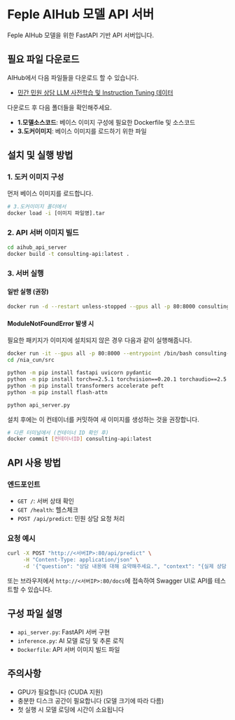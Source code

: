# Feple AIHub 모델 API 서버

Feple AIHub 모델을 위한 FastAPI 기반 API 서버입니다.

## 필요 파일 다운로드

AIHub에서 다음 파일들을 다운로드 할 수 있습니다.
- [민간 민원 상담 LLM 사전학습 및 Instruction Tuning 데이터](https://www.aihub.or.kr/aihubdata/data/view.do?currMenu=115&topMenu=100&dataSetSn=71844)

다운로드 후 다음 폴더들을 확인해주세요.
- **1.모델소스코드**: 베이스 이미지 구성에 필요한 Dockerfile 및 소스코드
- **3.도커이미지**: 베이스 이미지를 로드하기 위한 파일

## 설치 및 실행 방법

### 1. 도커 이미지 구성

먼저 베이스 이미지를 로드합니다.
```bash
# 3.도커이미지 폴더에서
docker load -i [이미지 파일명].tar
```

### 2. API 서버 이미지 빌드

```bash
cd aihub_api_server
docker build -t consulting-api:latest .
```

### 3. 서버 실행

#### 일반 실행 (권장)
```bash
docker run -d --restart unless-stopped --gpus all -p 80:8000 consulting-api:latest python /nia_cun/src/api_server.py
```

#### ModuleNotFoundError 발생 시
필요한 패키지가 이미지에 설치되지 않은 경우 다음과 같이 실행해줍니다.

```bash
docker run -it --gpus all -p 80:8000 --entrypoint /bin/bash consulting-api:latest
cd /nia_cun/src

python -m pip install fastapi uvicorn pydantic
python -m pip install torch==2.5.1 torchvision==0.20.1 torchaudio==2.5.1 --index-url https://download.pytorch.org/whl/cu124
python -m pip install transformers accelerate peft
python -m pip install flash-attn

python api_server.py
```

설치 후에는 이 컨테이너를 커밋하여 새 이미지를 생성하는 것을 권장합니다.
```bash
# 다른 터미널에서 (컨테이너 ID 확인 후)
docker commit [컨테이너ID] consulting-api:latest
```

## API 사용 방법

### 엔드포인트

- `GET /`: 서버 상태 확인
- `GET /health`: 헬스체크
- `POST /api/predict`: 민원 상담 요청 처리

### 요청 예시

```bash
curl -X POST "http://<서버IP>:80/api/predict" \
     -H "Content-Type: application/json" \
     -d '{"question": "상담 내용에 대해 요약해주세요.", "context": "{실제 상담 내용}"}'
```

또는 브라우저에서 `http://<서버IP>:80/docs`에 접속하여 Swagger UI로 API를 테스트할 수 있습니다.

## 구성 파일 설명

- `api_server.py`: FastAPI 서버 구현
- `inference.py`: AI 모델 로딩 및 추론 로직
- `Dockerfile`: API 서버 이미지 빌드 파일

## 주의사항

- GPU가 필요합니다 (CUDA 지원)
- 충분한 디스크 공간이 필요합니다 (모델 크기에 따라 다름)
- 첫 실행 시 모델 로딩에 시간이 소요됩니다
